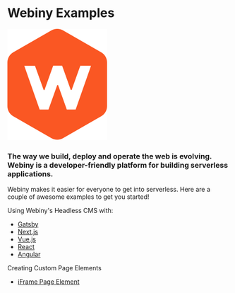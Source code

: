 # Webiny Examples

<p style="align:center">
    <img src="./webiny-readme-resources/webiny.png" />
</p>

### The way we build, deploy and operate the web is evolving. Webiny is a developer-friendly platform for building serverless applications.
Webiny makes it easier for everyone to get into serverless. Here are a couple of awesome examples to get you started!

Using Webiny's Headless CMS with:
- [Gatsby](https://github.com/webiny/webiny-examples/blob/master/headlesscms-gatsby)
- [Next.js](https://github.com/webiny/webiny-examples/blob/master/headlesscms-nextjs)
- [Vue.js](https://github.com/webiny/webiny-examples/blob/master/headlesscms-vuejs)
- [React](https://github.com/webiny/webiny-examples/blob/master/headlesscms-react)
- [Angular](https://github.com/webiny/webiny-examples/blob/master/headlesscms-angular)

Creating Custom Page Elements
- [iFrame Page Element](https://github.com/webiny/webiny-examples/blob/master/iframe-page-element)